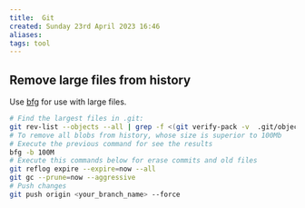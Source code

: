 ```yaml
---
title:  Git
created: Sunday 23rd April 2023 16:46
aliases: 
tags: tool
---
```


## Remove large files from history

Use [bfg](https://github.com/rtyley/bfg-repo-cleaner) for use with large files.

```bash
# Find the largest files in .git:
git rev-list --objects --all | grep -f <(git verify-pack -v  .git/objects/pack/*.idx| sort -k 3 -n | cut -f 1 -d " " | tail -10)
# To remove all blobs from history, whose size is superior to 100Mb
# Execute the previous command for see the results
bfg -b 100M
# Execute this commands below for erase commits and old files
git reflog expire --expire=now --all
git gc --prune=now --aggressive
# Push changes
git push origin <your_branch_name> --force
```
